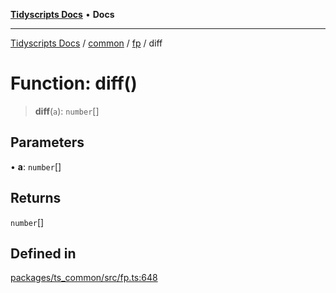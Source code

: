 [**Tidyscripts Docs**](../../../../../README.md) • **Docs**

***

[Tidyscripts Docs](../../../../../globals.md) / [common](../../../README.md) / [fp](../README.md) / diff

# Function: diff()

> **diff**(`a`): `number`[]

## Parameters

• **a**: `number`[]

## Returns

`number`[]

## Defined in

[packages/ts\_common/src/fp.ts:648](https://github.com/sheunaluko/tidyscripts/blob/master/packages/ts_common/src/fp.ts#L648)
